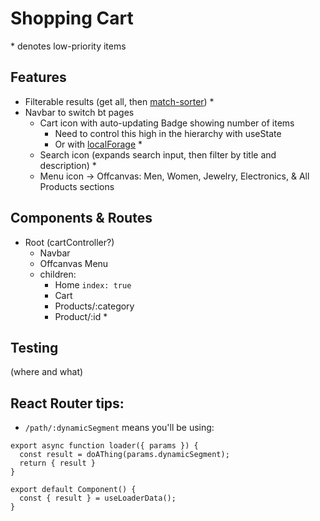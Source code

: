 # Shopping Cart

\* denotes low-priority items

## Features

- Filterable results (get all, then [match-sorter](https://github.com/kentcdodds/match-sorter)) \*
- Navbar to switch bt pages
  - Cart icon with auto-updating Badge showing number of items
    - Need to control this high in the hierarchy with useState
    - Or with [localForage](https://github.com/localForage/localForage) \*
  - Search icon (expands search input, then filter by title and description) \*
  - Menu icon -> Offcanvas: Men, Women, Jewelry, Electronics, & All Products sections

## Components & Routes

- Root (cartController?)
  - Navbar
  - Offcanvas Menu
  - children:
    - Home `index: true`
    - Cart
    - Products/:category
    - Product/:id \*

## Testing

(where and what)

## React Router tips:

- `/path/:dynamicSegment` means you'll be using:

```
export async function loader({ params }) {
  const result = doAThing(params.dynamicSegment);
  return { result }
}

export default Component() {
  const { result } = useLoaderData();
}
```
